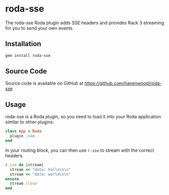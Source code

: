 # roda-sse

The roda-sse Roda plugin adds SSE headers and provides Rack 3 streaming for you to send your own events.

## Installation

```sh
gem install roda-sse
```

## Source Code

Source code is available on GitHub at
https://github.com/havenwood/roda-sse

## Usage

roda-sse is a Roda plugin, so you need to load it into your Roda
application similar to other plugins:

```ruby
class App < Roda
  plugin :sse
end
```

In your routing block, you can then use `r.sse` to stream with the correct headers.

```ruby
r.sse do |stream|
  stream << "data: hello\n\n"
  stream << "data: world\n\n"
ensure
  stream.close
end
```

